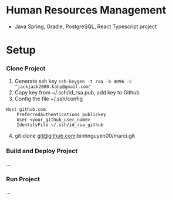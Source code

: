 # Human Resources Management
- Java Spring, Gradle, PostgreSQL, React Typescript project 
# Setup
### Clone Project
1. Generate ssh key
```ssh-keygen -t rsa -b 4096 -C "jackjack2000.kahp@gmail.com"```
2. Copy key from ~/.ssh/id_rsa.pub, add key to Github
3. Config the file ~/.ssh/config
```plaintext
Host github.com
    Preferredauthentications publickey
    User <your_github_user_name>
    IdentityFile ~/.ssh/id_rsa_github
```
4. git clone git@github.com:binhnguyen00/marci.git
### Build and Deploy Project
...
### Run Project
...
